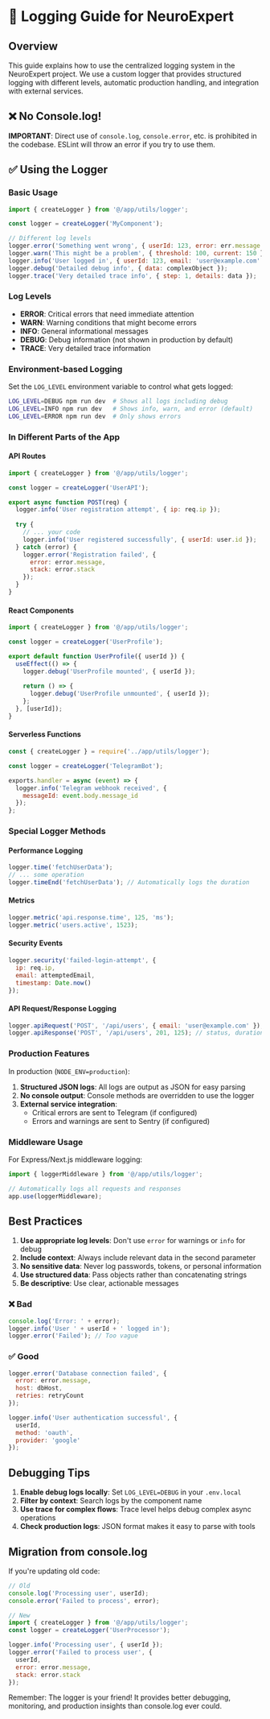 # 📝 Logging Guide for NeuroExpert

## Overview

This guide explains how to use the centralized logging system in the NeuroExpert project. We use a custom logger that provides structured logging with different levels, automatic production handling, and integration with external services.

## ❌ No Console.log!

**IMPORTANT**: Direct use of `console.log`, `console.error`, etc. is prohibited in the codebase. ESLint will throw an error if you try to use them.

## ✅ Using the Logger

### Basic Usage

```javascript
import { createLogger } from '@/app/utils/logger';

const logger = createLogger('MyComponent');

// Different log levels
logger.error('Something went wrong', { userId: 123, error: err.message });
logger.warn('This might be a problem', { threshold: 100, current: 150 });
logger.info('User logged in', { userId: 123, email: 'user@example.com' });
logger.debug('Detailed debug info', { data: complexObject });
logger.trace('Very detailed trace info', { step: 1, details: data });
```

### Log Levels

- **ERROR**: Critical errors that need immediate attention
- **WARN**: Warning conditions that might become errors
- **INFO**: General informational messages
- **DEBUG**: Debug information (not shown in production by default)
- **TRACE**: Very detailed trace information

### Environment-based Logging

Set the `LOG_LEVEL` environment variable to control what gets logged:

```bash
LOG_LEVEL=DEBUG npm run dev  # Shows all logs including debug
LOG_LEVEL=INFO npm run dev   # Shows info, warn, and error (default)
LOG_LEVEL=ERROR npm run dev  # Only shows errors
```

### In Different Parts of the App

#### API Routes
```javascript
import { createLogger } from '@/app/utils/logger';

const logger = createLogger('UserAPI');

export async function POST(req) {
  logger.info('User registration attempt', { ip: req.ip });
  
  try {
    // ... your code
    logger.info('User registered successfully', { userId: user.id });
  } catch (error) {
    logger.error('Registration failed', { 
      error: error.message, 
      stack: error.stack 
    });
  }
}
```

#### React Components
```javascript
import { createLogger } from '@/app/utils/logger';

const logger = createLogger('UserProfile');

export default function UserProfile({ userId }) {
  useEffect(() => {
    logger.debug('UserProfile mounted', { userId });
    
    return () => {
      logger.debug('UserProfile unmounted', { userId });
    };
  }, [userId]);
}
```

#### Serverless Functions
```javascript
const { createLogger } = require('../app/utils/logger');

const logger = createLogger('TelegramBot');

exports.handler = async (event) => {
  logger.info('Telegram webhook received', { 
    messageId: event.body.message_id 
  });
};
```

### Special Logger Methods

#### Performance Logging
```javascript
logger.time('fetchUserData');
// ... some operation
logger.timeEnd('fetchUserData'); // Automatically logs the duration
```

#### Metrics
```javascript
logger.metric('api.response.time', 125, 'ms');
logger.metric('users.active', 1523);
```

#### Security Events
```javascript
logger.security('failed-login-attempt', {
  ip: req.ip,
  email: attemptedEmail,
  timestamp: Date.now()
});
```

#### API Request/Response Logging
```javascript
logger.apiRequest('POST', '/api/users', { email: 'user@example.com' });
logger.apiResponse('POST', '/api/users', 201, 125); // status, duration in ms
```

### Production Features

In production (`NODE_ENV=production`):

1. **Structured JSON logs**: All logs are output as JSON for easy parsing
2. **No console output**: Console methods are overridden to use the logger
3. **External service integration**:
   - Critical errors are sent to Telegram (if configured)
   - Errors and warnings are sent to Sentry (if configured)

### Middleware Usage

For Express/Next.js middleware logging:

```javascript
import { loggerMiddleware } from '@/app/utils/logger';

// Automatically logs all requests and responses
app.use(loggerMiddleware);
```

## Best Practices

1. **Use appropriate log levels**: Don't use `error` for warnings or `info` for debug
2. **Include context**: Always include relevant data in the second parameter
3. **No sensitive data**: Never log passwords, tokens, or personal information
4. **Use structured data**: Pass objects rather than concatenating strings
5. **Be descriptive**: Use clear, actionable messages

### ❌ Bad
```javascript
console.log('Error: ' + error);
logger.info('User ' + userId + ' logged in');
logger.error('Failed'); // Too vague
```

### ✅ Good
```javascript
logger.error('Database connection failed', { 
  error: error.message, 
  host: dbHost,
  retries: retryCount 
});

logger.info('User authentication successful', { 
  userId, 
  method: 'oauth',
  provider: 'google' 
});
```

## Debugging Tips

1. **Enable debug logs locally**: Set `LOG_LEVEL=DEBUG` in your `.env.local`
2. **Filter by context**: Search logs by the component name
3. **Use trace for complex flows**: Trace level helps debug complex async operations
4. **Check production logs**: JSON format makes it easy to parse with tools

## Migration from console.log

If you're updating old code:

```javascript
// Old
console.log('Processing user', userId);
console.error('Failed to process', error);

// New
import { createLogger } from '@/app/utils/logger';
const logger = createLogger('UserProcessor');

logger.info('Processing user', { userId });
logger.error('Failed to process user', { 
  userId, 
  error: error.message,
  stack: error.stack 
});
```

Remember: The logger is your friend! It provides better debugging, monitoring, and production insights than console.log ever could.